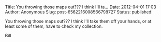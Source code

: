 Title: You throwing those maps out??? I think I&#39;ll ta...
Date: 2012-04-01 17:03
Author: Anonymous
Slug: post-6562216008566798727
Status: published

You throwing those maps out??? I think I'll take them off your hands, or at least some of them, have to check my collection.  
  
Bill
